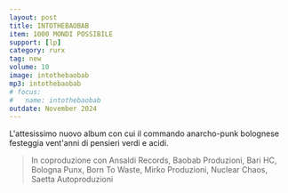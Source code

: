 ```yaml
---
layout: post
title: INTOTHEBAOBAB
item: 1000 MONDI POSSIBILE
support: [lp]
category: rurx
tag: new
volume: 10
image: intothebaobab
mp3: intothebaobab
# focus: 
#   name: intothebaobab
outdate: November 2024
---
```


L'attesissimo nuovo album con cui il commando anarcho-punk bolognese festeggia vent'anni di pensieri verdi e acidi.

> In coproduzione con Ansaldi Records, Baobab Produzioni, Bari HC, Bologna Punx, Born To Waste, Mirko Produzioni, Nuclear Chaos, Saetta Autoproduzioni
